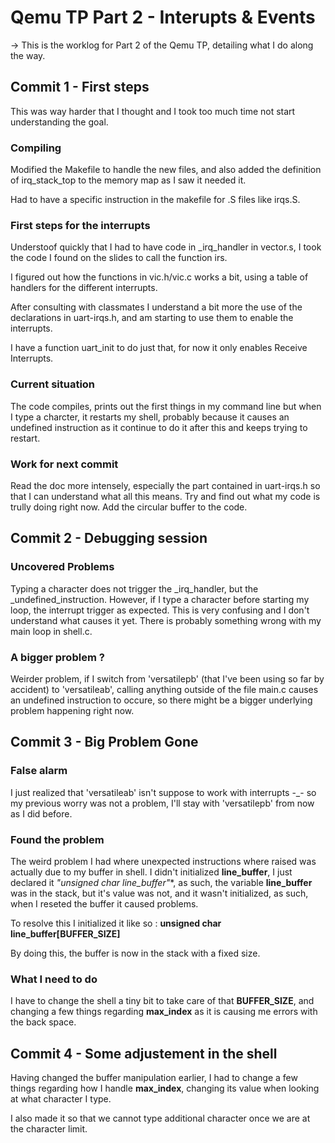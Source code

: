 # Qemu TP Part 2 - Interupts & Events
-> This is the worklog for Part 2 of the Qemu TP, detailing what I do along the way.

## Commit 1 - First steps
This was way harder that I thought and I took too much time not start understanding the goal.

### Compiling
Modified the Makefile to handle the new files, and also added the definition of irq_stack_top to the memory map as I saw it needed it.

Had to have a specific instruction in the makefile for .S files like irqs.S.

### First steps for the interrupts
Understoof quickly that I had to have code in _irq_handler in vector.s, I took the code I found on the slides to call the function irs.

I figured out how the functions in vic.h/vic.c works a bit, using a table of handlers for the different interrupts.

After consulting with classmates I understand a bit more the use of the declarations in uart-irqs.h, and am starting to use them to enable the interrupts.

I have a function uart_init to do just that, for now it only enables Receive Interrupts.

### Current situation
The code compiles, prints out the first things in my command line but when I type a charcter, it restarts my shell, probably because it causes an undefined instruction as it continue to do it after this and keeps trying to restart.

### Work for next commit
Read the doc more intensely, especially the part contained in uart-irqs.h so that I can understand what all this means. Try and find out what my code is trully doing right now. Add the circular buffer to the code.

## Commit 2 - Debugging session

### Uncovered Problems
Typing a character does not trigger the _irq_handler, but the _undefined_instruction. However, if I type a character before starting my loop, the interrupt trigger as expected. This is very confusing and I don't understand what causes it yet. There is probably something wrong with my main loop in shell.c.

### A bigger problem ?
Weirder problem, if I switch from 'versatilepb' (that I've been using so far by accident) to 'versatileab', calling anything outside of the file main.c causes an undefined instruction to occure, so there might be a bigger underlying problem happening right now.

## Commit 3 - Big Problem Gone

### False alarm

I just realized that 'versatileab' isn't suppose to work with interrupts -_- so my previous worry was not a problem, I'll stay with 'versatilepb' from now as I did before.

### Found the problem

The weird problem I had where unexpected instructions where raised was actually due to my buffer in shell. I didn't initialized **line_buffer**, I just declared it **"unsigned char* line_buffer"**, as such, the variable **line_buffer** was in the stack, but it's value was not, and it wasn't initialized, as such, when I reseted the buffer it caused problems. 

To resolve this I initialized it like so : **unsigned char line_buffer[BUFFER_SIZE]**

By doing this, the buffer is now in the stack with a fixed size.

### What I need to do

I have to change the shell a tiny bit to take care of that **BUFFER_SIZE**, and changing a few things regarding **max_index** as it is causing me errors with the back space.

## Commit 4 - Some adjustement in the shell

Having changed the buffer manipulation earlier, I had to change a few things regarding how I handle **max_index**, changing its value when looking at what character I type.

I also made it so that we cannot type additional character once we are at the character limit.